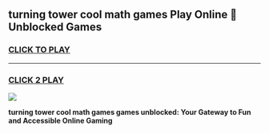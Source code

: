 
## turning tower cool math games Play Online 👋 Unblocked Games
<h3>
<a href="https://news.freeplayer.one?title=turning_tower_cool_math_games&ref=17CMG">CLICK TO PLAY</a></h3>
<hr>

<h3>
<a href="https://news.freeplayer.one?title=turning_tower_cool_math_games&ref=17CMG">CLICK 2 PLAY</a>
  
</h3>

<a href="https://news.freeplayer.one?title=turning_tower_cool_math_games&ref=17CMG/"><img src="https://clearcache.store/games.png"></a>


**turning tower cool math games games unblocked: Your Gateway to Fun and Accessible Online Gaming**

